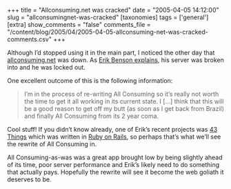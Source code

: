 +++
title = "Allconsuming.net was cracked"
date = "2005-04-05 14:12:00"
slug = "allconsumingnet-was-cracked"
[taxonomies]
tags = ['general']
[extra]
show_comments = "false"
comments_file = "/content/blog/2005/04/2005-04-05-allconsuming-net-was-cracked-comments.csv"
+++

Although I’d stopped using it in the main part, I noticed the other day that [allconsuming.net](http://allconsuming.net/) was down. As [Erik Benson explains](http://erikbenson.typepad.com/mu/2005/04/my_server_has_b.html), his server was broken into and he was locked out.

One excellent outcome of this is the following information:

> I’m in the process of re-writing All Consuming so it’s really not worth the time to get it all working in its current state. I \[…\] think that this will be a good reason to get off my butt (as soon as I get back from Brazil) and finally All Consuming from its 2 year coma.

Cool stuff! If you didn’t know already, one of Erik’s recent projects was [43 Things](http://www.43things.com/) which was written in [Ruby on Rails](http://www.rubyonrails.com/), so perhaps that’s what we’ll see the rewrite of All Consuming in.

All Consuming-as-was was a great app brought low by being slightly ahead of its time, poor server performance and Erik’s likely need to do something that actually pays. Hopefully the rewrite will see it become the web goliath it deserves to be.
